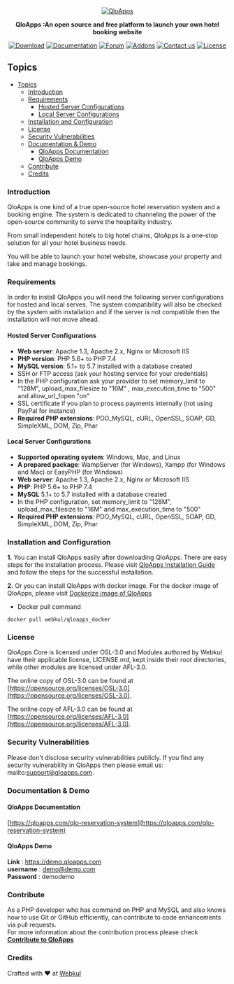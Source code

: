 <div align="center">
	<a href="https://www.qloapps.com"><img src="https://forums.qloapps.com/assets/uploads/system/site-logo.png?v=hkl8e1230fo" alt="QloApps"></a>
	<br>
	<p>
		<b>QloApps :An open source and free platform to launch your own hotel booking website</b>
	</p>
</div>

<p align="center">
	<a href="https://qloapps.com/download/"><img src="https://img.shields.io/badge/Download-Download%20QloApps%20-brightgreen" alt="Download"></a>
	<a href="https://qloapps.com/qlo-reservation-system/"><img src="https://img.shields.io/badge/Documentation-Blog-yellowgreen" alt="Documentation"></a>
	<a href="https://forums.qloapps.com/"><img src="https://img.shields.io/badge/Forum-Help%2FSupport-green" alt="Forum"></a>
	<a href="https://qloapps.com/addons/"><img src="https://img.shields.io/badge/Addons-Plugins-blueviolet" alt="Addons"></a>
	<a href="https://qloapps.com/contact/"><img src="https://img.shields.io/badge/Contact-Get%20In%20Touch-blue" alt="Contact us"></a>
	<a href="/LICENSE.md"><img src="https://img.shields.io/badge/License-OSL%20V3-green" alt="License"></a>
</p>

## Topics
- [Topics](#topics)
	- [Introduction](#introduction)
	- [Requirements](#requirements)
		- [Hosted Server Configurations](#hosted-server-configurations)
		- [Local Server Configurations](#local-server-configurations)
	- [Installation and Configuration](#installation-and-configuration)
	- [License](#license)
	- [Security Vulnerabilities](#security-vulnerabilities)
	- [Documentation & Demo](#documentation--demo)
		- [QloApps Documentation](#qloapps-documentation)
		- [QloApps Demo](#qloapps-demo)
	- [Contribute](#contribute)
	- [Credits](#credits)


### Introduction

QloApps is one kind of a true open-source hotel reservation system and a booking engine. The system is dedicated to channeling the power of the open-source community to serve the hospitality industry.

From small independent hotels to big hotel chains, QloApps is a one-stop solution for all your hotel business needs.

You will be able to launch your hotel website, showcase your property and take and manage bookings.

### Requirements

In order to install QloApps you will need the following server configurations for hosted and local serves.
The system compatibility will also be checked by the system with installation and if the server is not compatible then the installation will not move ahead.

#### Hosted Server Configurations

* **Web server**: Apache 1.3, Apache 2.x, Nginx or Microsoft IIS
* **PHP  version**: PHP 5.6+ to PHP 7.4
* **MySQL version**:  5.1+ to 5.7 installed with a database created
* SSH or FTP access (ask your hosting service for your credentials)
* In the PHP configuration ask your provider to set memory_limit to "128M", upload_max_filesize to "16M" ,    max_execution_time to "500" and allow_url_fopen "on"
* SSL certificate if you plan to process payments internally (not using PayPal for instance)
* **Required PHP extensions**: PDO_MySQL, cURL, OpenSSL, SOAP, GD, SimpleXML, DOM, Zip, Phar

#### Local Server Configurations

* **Supported operating system**: Windows, Mac, and Linux
* **A prepared package**: WampServer (for Windows), Xampp (for Windows and Mac) or EasyPHP (for Windows)
* **Web server**: Apache 1.3, Apache 2.x, Nginx or Microsoft IIS
* **PHP**: PHP 5.6+ to PHP 7.4
* **MySQL** 5.1+ to 5.7 installed with a database created
* In the PHP configuration, set memory_limit to "128M", upload_max_filesize to "16M" and max_execution_time to "500"
* **Required PHP extensions**: PDO_MySQL, cURL, OpenSSL, SOAP, GD, SimpleXML, DOM, Zip, Phar

### Installation and Configuration

**1.** You can install QloApps easily after downloading QloApps. There are easy steps for the installation process. Please visit [QloApps Installation Guide](https://qloapps.com/install-qloapps/) and follow the steps for the successful installation.

**2.** Or you can install QloApps with docker image. For the docker image of QloApps, please visit [Dockerize image of QloApps](https://hub.docker.com/r/webkul/qloapps_docker) <br>
* Docker pull command
~~~
docker pull webkul/qloapps_docker
~~~

### License

QloApps Core is licensed under OSL-3.0 and Modules authored by Webkul have their applicable license, LICENSE.md, kept inside their root directories, while other modules are licensed under AFL-3.0.

The online copy of OSL-3.0 can be found at [https://opensource.org/licenses/OSL-3.0](https://opensource.org/licenses/OSL-3.0).

The online copy of AFL-3.0 can be found at [https://opensource.org/licenses/AFL-3.0](https://opensource.org/licenses/AFL-3.0).

### Security Vulnerabilities

Please don't disclose security vulnerabilities publicly. If you find any security vulnerability in QloApps then please email us: mailto:support@qloapps.com.

### Documentation & Demo

#### QloApps Documentation 
[https://qloapps.com/qlo-reservation-system](https://qloapps.com/qlo-reservation-system)
#### QloApps Demo
**Link** : https://demo.qloapps.com </br>
**username** : demo@demo.com </br>
**Password** : demodemo </br>

### Contribute
As a PHP developer who has command on PHP and MySQL and also knows how to use Git or GitHub efficiently, can contribute to code enhancements via pull requests.<br>
For more information about the contribution process please check **[Contribute to QloApps](/CONTRIBUTING.md)**

### Credits
Crafted with :heart: at [Webkul](https://webkul.com)

